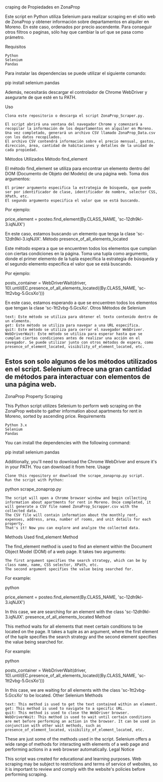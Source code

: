 craping de Propiedades en ZonaProp

Este script en Python utiliza Selenium para realizar scraping en el sitio web de ZonaProp y obtener información sobre departamentos en alquiler en Moreno. En este caso, ordenados por precio ascendente. Para conseguir otros filtros o paginas, sólo hay que cambiar la url que se pasa como prámetro.

Requisitos

    Python 
    Selenium
    Pandas

Para instalar las dependencias se puede utilizar el siguiente comando:

pip install selenium pandas

Además, necesitarás descargar el controlador de Chrome WebDriver y asegurarte de que esté en tu PATH. 

Uso

    Clona este repositorio o descarga el script ZonaProp_Scraper.py.
   
    El script abrirá una ventana del navegador Chrome y comenzará a recopilar la información de los departamentos en alquiler en Moreno. Una vez completado, generará un archivo CSV llamado ZonaProp_Data.csv con los datos recopilados.
    El archivo CSV contendrá información sobre el precio mensual, gastos, dirección, área, cantidad de habitaciones y detalles de la unidad de cada propiedad.
 

Métodos Utilizados
Método find_element

El método find_element se utiliza para encontrar un elemento dentro del DOM (Documento de Objeto del Modelo) de una página web. Toma dos argumentos:

    El primer argumento especifica la estrategia de búsqueda, que puede ser por identificador de clase, identificador de nombre, selector CSS, XPath, etc.
    El segundo argumento especifica el valor que se está buscando.

Por ejemplo:


price_element = posteo.find_element(By.CLASS_NAME, 'sc-12dh9kl-3.iqNJlX')

En este caso, estamos buscando un elemento que tenga la clase 'sc-12dh9kl-3.iqNJlX'.
Método presence_of_all_elements_located

Este método espera a que se encuentren todos los elementos que cumplan con ciertas condiciones en la página. Toma una tupla como argumento, donde el primer elemento de la tupla especifica la estrategia de búsqueda y el segundo elemento especifica el valor que se está buscando.

Por ejemplo:


posts_container = WebDriverWait(driver, 10).until(EC.presence_of_all_elements_located((By.CLASS_NAME, 'sc-1tt2vbg-5.GcsXo')))

En este caso, estamos esperando a que se encuentren todos los elementos que tengan la clase 'sc-1tt2vbg-5.GcsXo'.
Otros Métodos de Selenium

    text: Este método se utiliza para obtener el texto contenido dentro de un elemento.
    get: Este método se utiliza para navegar a una URL específica.
    quit: Este método se utiliza para cerrar el navegador WebDriver.
    WebDriverWait: Este método se utiliza para esperar hasta que se cumplan ciertas condiciones antes de realizar una acción en el navegador. Se puede utilizar junto con otros métodos de espera, como presence_of_element_located, visibility_of_element_located, etc.

Estos son solo algunos de los métodos utilizados en el script. Selenium ofrece una gran cantidad de métodos para interactuar con elementos de una página web.
--------------------------------------------------------------------------------------------------------------------------------------------
ZonaProp Property Scraping

This Python script utilizes Selenium to perform web scraping on the ZonaProp website to gather information about apartments for rent in Moreno, sorted by ascending price.
Requirements

    Python 3.x
    Selenium
    Pandas

You can install the dependencies with the following command:

pip install selenium pandas

Additionally, you'll need to download the Chrome WebDriver and ensure it's in your PATH. You can download it from here.
Usage

    Clone this repository or download the scrape_zonaprop.py script.
    Run the script with Python:

python scrape_zonaprop.py

    The script will open a Chrome browser window and begin collecting information about apartments for rent in Moreno. Once completed, it will generate a CSV file named ZonaProp_Scrapper.csv with the collected data.
    The CSV file will contain information about the monthly rent, expenses, address, area, number of rooms, and unit details for each property.
    That's it! Now you can explore and analyze the collected data.

Methods Used
find_element Method

The find_element method is used to find an element within the Document Object Model (DOM) of a web page. It takes two arguments:

    The first argument specifies the search strategy, which can be by class name, name, CSS selector, XPath, etc.
    The second argument specifies the value being searched for.

For example:

python

price_element = posteo.find_element(By.CLASS_NAME, 'sc-12dh9kl-3.iqNJlX')

In this case, we are searching for an element with the class 'sc-12dh9kl-3.iqNJlX'.
presence_of_all_elements_located Method

This method waits for all elements that meet certain conditions to be located on the page. It takes a tuple as an argument, where the first element of the tuple specifies the search strategy and the second element specifies the value being searched for.

For example:

python

posts_container = WebDriverWait(driver, 10).until(EC.presence_of_all_elements_located((By.CLASS_NAME, 'sc-1tt2vbg-5.GcsXo')))

In this case, we are waiting for all elements with the class 'sc-1tt2vbg-5.GcsXo' to be located.
Other Selenium Methods

    text: This method is used to get the text contained within an element.
    get: This method is used to navigate to a specific URL.
    quit: This method is used to close the WebDriver browser.
    WebDriverWait: This method is used to wait until certain conditions are met before performing an action in the browser. It can be used in conjunction with other wait methods, such as presence_of_element_located, visibility_of_element_located, etc.

These are just some of the methods used in the script. Selenium offers a wide range of methods for interacting with elements of a web page and performing actions in a web browser automatically.
Legal Notice

This script was created for educational and learning purposes. Web scraping may be subject to restrictions and terms of service of websites, so it is important to review and comply with the website's policies before performing scraping.